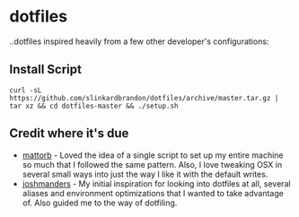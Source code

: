 # dotfiles

..dotfiles inspired heavily from a few other developer's configurations:

## Install Script
```
curl -sL https://github.com/slinkardbrandon/dotfiles/archive/master.tar.gz | tar xz && cd dotfiles-master && ./setup.sh
```

## Credit where it's due
- [mattorb](https://github.com/mattorb/dotfiles/blob/master/install-osx-desktop-apps.sh) - Loved the idea of a single script to set up my entire machine so much that I followed the same pattern. Also, I love tweaking OSX in several small ways into just the way I like it with the default writes.
- [joshmanders](https://github.com/joshmanders/dotfiles) - My initial inspiration for looking into dotfiles at all, several aliases and environment optimizations that I wanted to take advantage of. Also guided me to the way of dotfiling.
